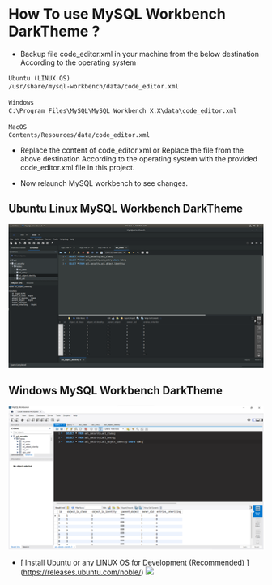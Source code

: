 # How To use MySQL Workbench DarkTheme ?

* Backup file code_editor.xml in your machine from the below destination
  According to the operating system

````
Ubuntu (LINUX OS) 
/usr/share/mysql-workbench/data/code_editor.xml

Windows
C:\Program Files\MySQL\MySQL Workbench X.X\data\code_editor.xml

MacOS
Contents/Resources/data/code_editor.xml
````

* Replace the content of code_editor.xml 
 or Replace the file
  from the above destination
  According to the operating
  system with the provided code_editor.xml file in this project.

* Now relaunch MySQL workbench to see changes.

## Ubuntu Linux MySQL Workbench DarkTheme
![img.png](image/UbuntuLinuxMysqldarkTheme.png)

## Windows MySQL Workbench DarkTheme
![img.png](image/WindowsMysqldarkTheme.png)

* [ Install Ubuntu or any LINUX OS for Development (Recommended)  ]
  (https://releases.ubuntu.com/noble/)
  <img src="https://assets.ubuntu.com/v1/a7e3c509-Canonical%20Ubuntu.svg" style="height: 40px">

